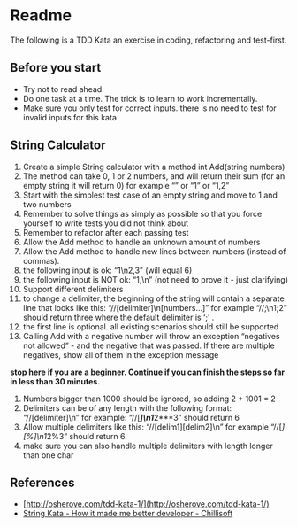 # Readme

The following is a TDD Kata an exercise in coding, refactoring and test-first.

## Before you start

* Try not to read ahead.
* Do one task at a time. The trick is to learn to work incrementally.
* Make sure you only test for correct inputs. there is no need to test for invalid inputs for this kata

## String Calculator

1. Create a simple String calculator with a method int Add(string numbers)
  1. The method can take 0, 1 or 2 numbers, and will return their sum (for an empty string it will return 0) for example “” or “1” or “1,2”
  2. Start with the simplest test case of an empty string and move to 1 and two numbers
  3. Remember to solve things as simply as possible so that you force yourself to write tests you did not think about
  4. Remember to refactor after each passing test
2. Allow the Add method to handle an unknown amount of numbers
3. Allow the Add method to handle new lines between numbers (instead of commas).
  1. the following input is ok:  “1\n2,3”  (will equal 6)
  2. the following input is NOT ok:  “1,\n” (not need to prove it - just clarifying)
4. Support different delimiters
  1. to change a delimiter, the beginning of the string will contain a separate line that looks like this:   “//[delimiter]\n[numbers…]” for example “//;\n1;2” should return three where the default delimiter is ‘;’ .
  2. the first line is optional. all existing scenarios should still be supported
5. Calling Add with a negative number will throw an exception “negatives not allowed” - and the negative that was passed. If there are multiple negatives, show all of them in the exception message 

**stop here if you are a beginner. Continue if you can finish the steps so far in less than 30 minutes.**

1. Numbers bigger than 1000 should be ignored, so adding 2 + 1001  = 2
2. Delimiters can be of any length with the following format:  “//[delimiter]\n” for example: “//[***]\n1***2***3” should return 6
3. Allow multiple delimiters like this:  “//[delim1][delim2]\n” for example “//[*][%]\n1*2%3” should return 6.
4. make sure you can also handle multiple delimiters with length longer than one char

## References

* [http://osherove.com/tdd-kata-1/](http://osherove.com/tdd-kata-1/)
* [String Kata - How it made me better developer - Chillisoft](https://www.youtube.com/watch?v=P5qCLJY6fhA)
